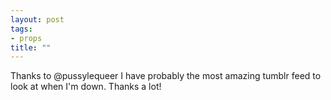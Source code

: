 ```yaml
--- 
layout: post
tags: 
- props
title: ""
---
```

Thanks to @pussylequeer I have probably the most amazing tumblr feed to look
at when I'm down. Thanks a lot!

